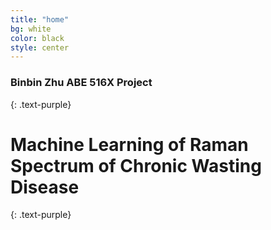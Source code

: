 ```yaml
---
title: "home"
bg: white
color: black
style: center
---
```


### Binbin Zhu ABE 516X Project
{: .text-purple}

<span class="fa-stack subtlecircle" style="font-size:100px; background:rgba(255,166,0,0.1)">
  <i class="fa fa-circle fa-stack-2x text-white"></i>
  <i class="fa fa-bicycle fa-stack-1x text-orange"></i>
</span>

# Machine Learning of Raman Spectrum of Chronic Wasting Disease
{: .text-purple}


